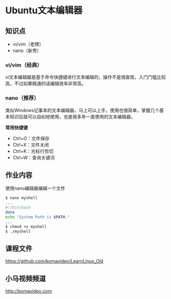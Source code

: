 Ubuntu文本编辑器
===============

## 知识点

* vi/vim（老牌）
* nano（新秀）

### vi/vim（经典）

vi文本编辑器是基于命令快捷键进行文本编辑的，操作不是很直观，入门门槛比较高，不过如果精通的话编辑效率非常高。

### nano（推荐）

类似Windows记事本的文本编辑器，马上可以上手，使用也很简单，掌握几个基本知识后就可以自如地使用，也是我多年一直使用的文本编辑器。

**常用快捷键**

* Ctrl+O：文件保存
* Ctrl+X：文件关闭
* Ctrl+K：光标行剪切
* Ctrl+W：查询关键词

## 作业内容

使用nano编辑器编辑一个文件

~~~bash
$ nano myshell
...
#!/bin/bash
date
echo "System Path is $PATH."
...
$ chmod +x myshell
$ ./myshell
~~~

## 课程文件

https://github.com/komavideo/LearnLinux_Old

## 小马视频频道

http://komavideo.com
